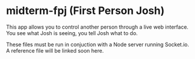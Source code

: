 # midterm-fpj (First Person Josh)

This app allows you to control another person through a live web interface. You see what Josh is seeing, you tell Josh what to do.

These files must be run in conjuction with a Node server running Socket.io. A reference file will be linked soon here.
